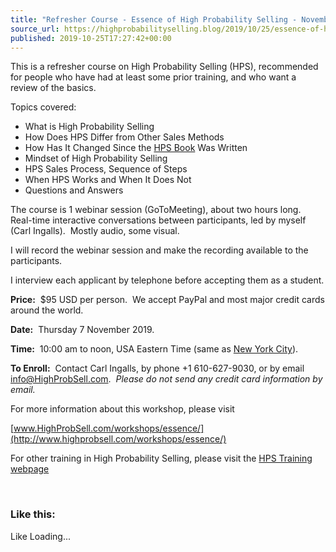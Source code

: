 ```yaml
---
title: "Refresher Course - Essence of High Probability Selling - November 2019 Workshop"
source_url: https://highprobabilityselling.blog/2019/10/25/essence-of-high-probability-selling-november-2019-workshop
published: 2019-10-25T17:27:42+00:00
---
```

This is a refresher course on High Probability Selling (HPS), recommended for people who have had at least some prior training, and who want a review of the basics.


Topics covered:


* What is High Probability Selling
* How Does HPS Differ from Other Sales Methods
* How Has It Changed Since the [HPS Book](http://HighProbSell.com/book_hps/) Was Written
* Mindset of High Probability Selling
* HPS Sales Process, Sequence of Steps
* When HPS Works and When It Does Not
* Questions and Answers


The course is 1 webinar session (GoToMeeting), about two hours long.  Real\-time interactive conversations between participants, led by myself (Carl Ingalls).  Mostly audio, some visual.


I will record the webinar session and make the recording available to the participants.


I interview each applicant by telephone before accepting them as a student.


**Price:**  $95 USD per person.  We accept PayPal and most major credit cards around the world.


**Date:**  Thursday 7 November 2019\.


**Time:**  10:00 am to noon, USA Eastern Time (same as [New York City](https://www.timeanddate.com/time/zone/usa/new-york)).


**To Enroll:**  Contact Carl Ingalls, by phone \+1 610\-627\-9030, or by email info@HighProbSell.com.  *Please do not send any credit card information by email.*


For more information about this workshop, please visit  

[www.HighProbSell.com/workshops/essence/](http://www.highprobsell.com/workshops/essence/)


For other training in High Probability Selling, please visit the [HPS Training webpage](http://www.highprobsell.com/workshops/index.html)


 


### Like this:

Like Loading...
